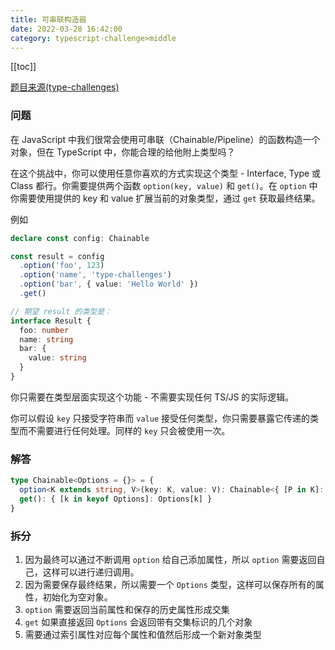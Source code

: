 ```yaml
---
title: 可串联构造器
date: 2022-03-28 16:42:00
category: typescript-challenge>middle
---
```


[[toc]]

[题目来源(type-challenges)](https://github.com/type-challenges/type-challenges/blob/master/questions/12-medium-chainable-options/README.zh-CN.md)
### 问题
在 JavaScript 中我们很常会使用可串联（Chainable/Pipeline）的函数构造一个对象，但在 TypeScript 中，你能合理的给他附上类型吗？

在这个挑战中，你可以使用任意你喜欢的方式实现这个类型 - Interface, Type 或 Class 都行。你需要提供两个函数 `option(key, value)` 和 `get()`。在 `option` 中你需要使用提供的 key 和 value 扩展当前的对象类型，通过 `get` 获取最终结果。

例如

```typescript
declare const config: Chainable

const result = config
  .option('foo', 123)
  .option('name', 'type-challenges')
  .option('bar', { value: 'Hello World' })
  .get()

// 期望 result 的类型是：
interface Result {
  foo: number
  name: string
  bar: {
    value: string
  }
}
```

你只需要在类型层面实现这个功能 - 不需要实现任何 TS/JS 的实际逻辑。

你可以假设 `key` 只接受字符串而 `value` 接受任何类型，你只需要暴露它传递的类型而不需要进行任何处理。同样的 `key` 只会被使用一次。

### 解答

```typescript
type Chainable<Options = {}> = {
  option<K extends string, V>(key: K, value: V): Chainable<{ [P in K]: V } & Options>
  get(): { [k in keyof Options]: Options[k] }
}
```

### 拆分
1. 因为最终可以通过不断调用 `option` 给自己添加属性，所以 `option` 需要返回自己，这样可以进行递归调用。
2. 因为需要保存最终结果，所以需要一个 `Options` 类型，这样可以保存所有的属性，初始化为空对象。
3. `option` 需要返回当前属性和保存的历史属性形成交集
4. `get` 如果直接返回 `Options` 会返回带有交集标识的几个对象
5. 需要通过索引属性对应每个属性和值然后形成一个新对象类型

